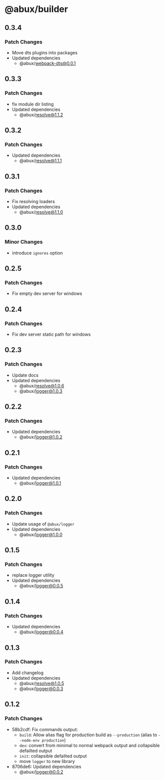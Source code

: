 # @abux/builder

## 0.3.4

### Patch Changes

- Move dts plugins into packages
- Updated dependencies
  - @abux/webpack-dts@0.0.1

## 0.3.3

### Patch Changes

- fix module dir listing
- Updated dependencies
  - @abux/resolve@1.1.2

## 0.3.2

### Patch Changes

- Updated dependencies
  - @abux/resolve@1.1.1

## 0.3.1

### Patch Changes

- Fix resolving loaders
- Updated dependencies
  - @abux/resolve@1.1.0

## 0.3.0

### Minor Changes

- introduce `ignores` option

## 0.2.5

### Patch Changes

- Fix empty dev server for windows

## 0.2.4

### Patch Changes

- Fix dev server static path for windows

## 0.2.3

### Patch Changes

- Update docs
- Updated dependencies
  - @abux/resolve@1.0.6
  - @abux/logger@1.0.3

## 0.2.2

### Patch Changes

- Updated dependencies
  - @abux/logger@1.0.2

## 0.2.1

### Patch Changes

- Updated dependencies
  - @abux/logger@1.0.1

## 0.2.0

### Patch Changes

- Update usage of `@abux/logger`
- Updated dependencies
  - @abux/logger@1.0.0

## 0.1.5

### Patch Changes

- replace logger utility
- Updated dependencies
  - @abux/logger@0.0.5

## 0.1.4

### Patch Changes

- Updated dependencies
  - @abux/logger@0.0.4

## 0.1.3

### Patch Changes

- Add changelog
- Updated dependencies
  - @abux/resolve@1.0.5
  - @abux/logger@0.0.3

## 0.1.2

### Patch Changes

- 58b2cdf: Fix commands output:
  - `build`: Allow alias flag for production build as `--production` (alias to `--node-env production`)
  - `dev`: convert from minimal to normal webpack output and collapsible defailted output
  - `init`: collapsible defailted output
  - move `logger` to new library
- 8706de6: Updated dependencies
  - @abux/logger@0.0.2
